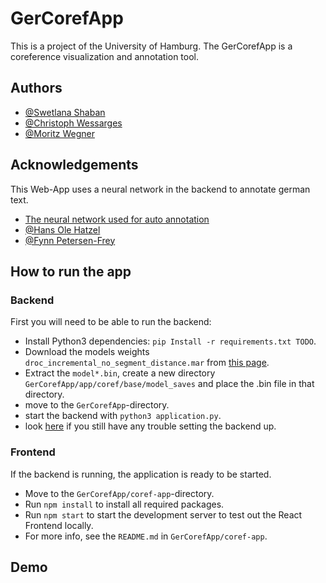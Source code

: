 # GerCorefApp

This is a project of the University of Hamburg. The GerCorefApp is a coreference visualization and annotation tool.

## Authors

- [@Swetlana Shaban](https://github.com/SwetlanaShaban)
- [@Christoph Wessarges](https://github.com/ChrisWess)
- [@Moritz Wegner](https://github.com/MoWe97)


## Acknowledgements
This Web-App uses a neural network in the backend to annotate german text.  
 - [The neural network used for auto annotation](https://github.com/uhh-lt/neural-coref)
 - [@Hans Ole Hatzel](https://github.com/hatzel)
 - [@Fynn Petersen-Frey](https://github.com/fynnos)


## How to run the app

### Backend
First you will need to be able to run the backend:
 - Install Python3 dependencies: `pip Install -r requirements.txt TODO`.
 - Download the models weights `droc_incremental_no_segment_distance.mar` from [this page](https://github.com/uhh-lt/neural-coref/releases).
 - Extract the `model*.bin`, create a new directory `GerCorefApp/app/coref/base/model_saves` and place the .bin file in that directory.
 - move to the `GerCorefApp`-directory.
 - start the backend with `python3 application.py`.
 - look [here](https://github.com/uhh-lt/neural-coref) if you still have any trouble setting the backend up.

### Frontend
If the backend is running, the application is ready to be started. 
 - Move to the `GerCorefApp/coref-app`-directory.
 - Run `npm install` to install all required packages.
 - Run `npm start` to start the development server to test out the React Frontend locally.
 - For more info, see the `README.md` in `GerCorefApp/coref-app`.

## Demo

